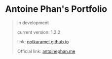 # Antoine Phan's Portfolio
> in development
> 
> current version: 1.2.2
> 
> link: [notkaramel.github.io](https://notkaramel.github.io)
>
> Official link: [antoinephan.me](https://antoinephan.me)


